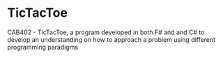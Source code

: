 # TicTacToe
CAB402 - TicTacToe, a program developed in both F# and and C# to develop an understanding on how to approach a problem using different programming paradigms

